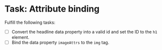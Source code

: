 # Task: Attribute binding

Fulfill the following tasks:

- [ ] Convert the headline data property into a valid id and set the ID to the `h1` element.
- [ ] Bind the data property `imageAttrs` to the `img` tag.
